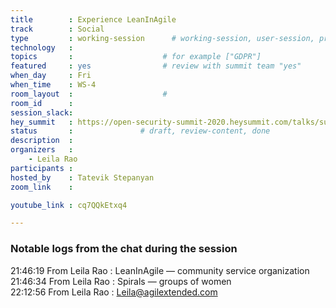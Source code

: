 ```yaml
---
title        : Experience LeanInAgile
track        : Social
type         : working-session      # working-session, user-session, product-session
technology   :
topics       :                    # for example ["GDPR"]
featured     : yes                # review with summit team "yes"
when_day     : Fri
when_time    : WS-4
room_layout  :                    #
room_id      :
session_slack: 
hey_summit   : https://open-security-summit-2020.heysummit.com/talks/summit-spiral-special/
status       :               # draft, review-content, done
description  :
organizers   : 
    - Leila Rao
participants :
hosted_by    : Tatevik Stepanyan
zoom_link    : 

youtube_link : cq7QQkEtxq4

---
```


### Notable logs from the chat during the session

21:46:19     From Leila Rao : LeanInAgile — community service organization  \
21:46:34     From Leila Rao : Spirals — groups of women   \
22:12:56     From Leila Rao : Leila@agilextended.com
